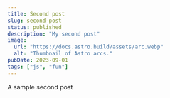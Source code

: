 ```yaml
---
title: Second post
slug: second-post
status: published
description: "My second post"
image:
  url: "https://docs.astro.build/assets/arc.webp"
  alt: "Thumbnail of Astro arcs."
pubDate: 2023-09-01
tags: ["js", "fun"]
---
```


A sample second post
